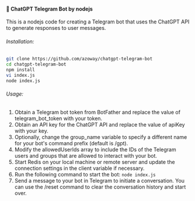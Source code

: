 #### 🔮 ChatGPT Telegram Bot by nodejs  
This is a nodejs code for creating a Telegram bot that uses the ChatGPT API to generate responses to user messages.
  
###### Installation:  
  
```bash
git clone https://github.com/azoway/chatgpt-telegram-bot
cd chatgpt-telegram-bot
npm install
vi index.js
node index.js
``` 
  
###### Usage:  
1. Obtain a Telegram bot token from BotFather and replace the value of telegram_bot_token with your token.
2. Obtain an API key for the ChatGPT API and replace the value of apiKey with your key.
3. Optionally, change the group_name variable to specify a different name for your bot's command prefix (default is /gpt).
4. Modify the allowedUserIds array to include the IDs of the Telegram users and groups that are allowed to interact with your bot.
5. Start Redis on your local machine or remote server and update the connection settings in the client variable if necessary.
6. Run the following command to start the bot: `node index.js`
7. Send a message to your bot in Telegram to initiate a conversation. You can use the /reset command to clear the conversation history and start over.
  
